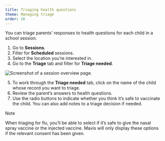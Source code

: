 ```yaml
---
title: Triaging health questions
theme: Managing triage
order: 16
---
```


You can triage parents’ responses to health questions for each child in a school session.

1. Go to **Sessions**.
2. Filter for **Scheduled** sessions.
3. Select the location you’re interested in.
4. Go to the **Triage** tab and filter for **Triage needed**.

![Screenshot of a session overview page.](/assets/images/session.png)

5. To work through the **Triage needed** tab, click on the name of the child whose record you want to triage.
6. Review the parent’s answers to health questions.
7. Use the radio buttons to indicate whether you think it’s safe to vaccinate the child. You can also add notes to a triage decision if needed.

> [!NOTE]
> When triaging for flu, you’ll be able to select if it’s safe to give the nasal spray vaccine or the injected vaccine. Mavis will only display these options if the relevant consent has been given.
